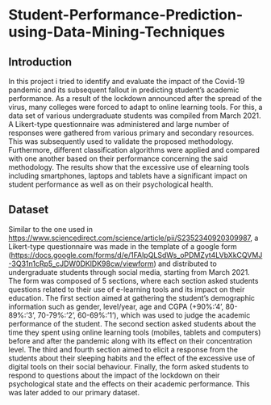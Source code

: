 # Student-Performance-Prediction-using-Data-Mining-Techniques
## Introduction
In this project i tried to identify and evaluate the impact of the Covid-19 pandemic and its subsequent fallout in predicting student’s academic performance.
As a result of the lockdown announced after the spread of the virus, many colleges were forced to adapt to online learning tools. For this, a data set of various undergraduate students was
compiled from March 2021. A Likert-type questionnaire was
administered and large number of responses were gathered from
various primary and secondary resources. This was subsequently
used to validate the proposed methodology. Furthermore, different
classification algorithms were applied and compared with
one another based on their performance concerning the said
methodology. The results show that the excessive use of elearning
tools including smartphones, laptops and tablets have
a significant impact on student performance as well as on their
psychological health.
## Dataset 
Similar to the one used in https://www.sciencedirect.com/science/article/pii/S2352340920309987, a Likert-type questionnaire
was made in the template of a google form (https://docs.google.com/forms/d/e/1FAIpQLSdWs_oPDMZyt4LVbXkCQVMJ-3Q31n1cRp5_cJDW0DKlDK98cw/viewform)
and distributed to undergraduate students through social
media, starting from March 2021. The form
was composed of 5 sections, where each section asked students
questions related to their use of e-learning tools and its impact
on their education. The first section aimed at gathering the student’s
demographic information such as gender, level/year, age
and CGPA (+90%:’4’, 80-89%:’3’, 70-79%:’2’, 60-69%:’1’),
which was used to judge the academic performance of the
student. The second section asked students about the time
they spent using online learning tools (mobiles, tablets and
computers) before and after the pandemic along with its effect
on their concentration level. The third and fourth section aimed
to elicit a response from the students about their sleeping
habits and the effect of the excessive use of digital tools
on their social behaviour. Finally, the form asked students to
respond to questions about the impact of the lockdown on
their psychological state and the effects on their academic
performance. This was later added to our primary dataset.
